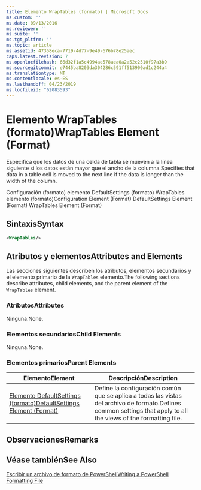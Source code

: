 ```yaml
---
title: Elemento WrapTables (formato) | Microsoft Docs
ms.custom: ''
ms.date: 09/13/2016
ms.reviewer: ''
ms.suite: ''
ms.tgt_pltfrm: ''
ms.topic: article
ms.assetid: 47358eca-7719-4d77-9e49-676b78e25aec
caps.latest.revision: 7
ms.openlocfilehash: 66d32f1a5c4994ae578aea0a2a52c2510f97a3b9
ms.sourcegitcommit: e7445ba8203da304286c591ff513900ad1c244a4
ms.translationtype: MT
ms.contentlocale: es-ES
ms.lasthandoff: 04/23/2019
ms.locfileid: "62083593"
---
```

# <a name="wraptables-element-format"></a><span data-ttu-id="8c210-102">Elemento WrapTables (formato)</span><span class="sxs-lookup"><span data-stu-id="8c210-102">WrapTables Element (Format)</span></span>

<span data-ttu-id="8c210-103">Especifica que los datos de una celda de tabla se mueven a la línea siguiente si los datos están mayor que el ancho de la columna.</span><span class="sxs-lookup"><span data-stu-id="8c210-103">Specifies that data in a table cell is moved to the next line if the data is longer than the width of the column.</span></span>

<span data-ttu-id="8c210-104">Configuración (formato) elemento DefaultSettings (formato) WrapTables elemento (formato)</span><span class="sxs-lookup"><span data-stu-id="8c210-104">Configuration Element (Format) DefaultSettings Element (Format) WrapTables Element (Format)</span></span>

## <a name="syntax"></a><span data-ttu-id="8c210-105">Sintaxis</span><span class="sxs-lookup"><span data-stu-id="8c210-105">Syntax</span></span>

```xml
<WrapTables/>
```

## <a name="attributes-and-elements"></a><span data-ttu-id="8c210-106">Atributos y elementos</span><span class="sxs-lookup"><span data-stu-id="8c210-106">Attributes and Elements</span></span>

<span data-ttu-id="8c210-107">Las secciones siguientes describen los atributos, elementos secundarios y el elemento primario de la `WrapTables` elemento.</span><span class="sxs-lookup"><span data-stu-id="8c210-107">The following sections describe attributes, child elements, and the parent element of the `WrapTables` element.</span></span>

### <a name="attributes"></a><span data-ttu-id="8c210-108">Atributos</span><span class="sxs-lookup"><span data-stu-id="8c210-108">Attributes</span></span>

<span data-ttu-id="8c210-109">Ninguna.</span><span class="sxs-lookup"><span data-stu-id="8c210-109">None.</span></span>

### <a name="child-elements"></a><span data-ttu-id="8c210-110">Elementos secundarios</span><span class="sxs-lookup"><span data-stu-id="8c210-110">Child Elements</span></span>

<span data-ttu-id="8c210-111">Ninguna.</span><span class="sxs-lookup"><span data-stu-id="8c210-111">None.</span></span>

### <a name="parent-elements"></a><span data-ttu-id="8c210-112">Elementos primarios</span><span class="sxs-lookup"><span data-stu-id="8c210-112">Parent Elements</span></span>

|<span data-ttu-id="8c210-113">Elemento</span><span class="sxs-lookup"><span data-stu-id="8c210-113">Element</span></span>|<span data-ttu-id="8c210-114">Descripción</span><span class="sxs-lookup"><span data-stu-id="8c210-114">Description</span></span>|
|-------------|-----------------|
|[<span data-ttu-id="8c210-115">Elemento DefaultSettings (formato)</span><span class="sxs-lookup"><span data-stu-id="8c210-115">DefaultSettings Element (Format)</span></span>](./defaultsettings-element-format.md)|<span data-ttu-id="8c210-116">Define la configuración común que se aplica a todas las vistas del archivo de formato.</span><span class="sxs-lookup"><span data-stu-id="8c210-116">Defines common settings that apply to all the views of the formatting file.</span></span>|

## <a name="remarks"></a><span data-ttu-id="8c210-117">Observaciones</span><span class="sxs-lookup"><span data-stu-id="8c210-117">Remarks</span></span>

## <a name="see-also"></a><span data-ttu-id="8c210-118">Véase también</span><span class="sxs-lookup"><span data-stu-id="8c210-118">See Also</span></span>

[<span data-ttu-id="8c210-119">Escribir un archivo de formato de PowerShell</span><span class="sxs-lookup"><span data-stu-id="8c210-119">Writing a PowerShell Formatting File</span></span>](./writing-a-powershell-formatting-file.md)
